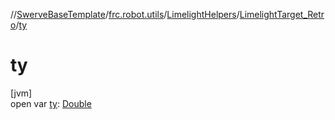 //[SwerveBaseTemplate](../../../../index.md)/[frc.robot.utils](../../index.md)/[LimelightHelpers](../index.md)/[LimelightTarget_Retro](index.md)/[ty](ty.md)

# ty

[jvm]\
open var [ty](ty.md): [Double](https://kotlinlang.org/api/latest/jvm/stdlib/kotlin/-double/index.html)
